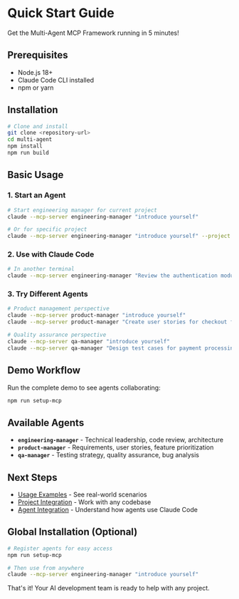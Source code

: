 # Quick Start Guide

Get the Multi-Agent MCP Framework running in 5 minutes!

## Prerequisites

- Node.js 18+ 
- Claude Code CLI installed
- npm or yarn

## Installation

```bash
# Clone and install
git clone <repository-url>
cd multi-agent
npm install
npm run build
```

## Basic Usage

### 1. Start an Agent

```bash
# Start engineering manager for current project
claude --mcp-server engineering-manager "introduce yourself"

# Or for specific project
claude --mcp-server engineering-manager "introduce yourself" --project /path/to/my/app
```

### 2. Use with Claude Code

```bash
# In another terminal
claude --mcp-server engineering-manager "Review the authentication module"
```

### 3. Try Different Agents

```bash
# Product management perspective
claude --mcp-server product-manager "introduce yourself"
claude --mcp-server product-manager "Create user stories for checkout flow"

# Quality assurance perspective  
claude --mcp-server qa-manager "introduce yourself"
claude --mcp-server qa-manager "Design test cases for payment processing"
```

## Demo Workflow

Run the complete demo to see agents collaborating:

```bash
npm run setup-mcp
```

## Available Agents

- **`engineering-manager`** - Technical leadership, code review, architecture
- **`product-manager`** - Requirements, user stories, feature prioritization
- **`qa-manager`** - Testing strategy, quality assurance, bug analysis

## Next Steps

- [Usage Examples](./USAGE_EXAMPLES.md) - See real-world scenarios
- [Project Integration](./PROJECT_INTEGRATION_GUIDE.md) - Work with any codebase
- [Agent Integration](./AGENT_CLAUDE_CODE_INTEGRATION.md) - Understand how agents use Claude Code

## Global Installation (Optional)

```bash
# Register agents for easy access
npm run setup-mcp

# Then use from anywhere
claude --mcp-server engineering-manager "introduce yourself"
```

That's it! Your AI development team is ready to help with any project.